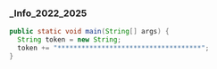 ### _Info_2022_2025

```java
public static void main(String[] args) {
  String token = new String;
  token += "************************************";
}
